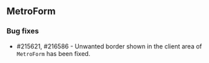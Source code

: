 ## MetroForm

### Bug fixes

* \#215621, #216586 - Unwanted border shown in the client area of `MetroForm` has been fixed.

